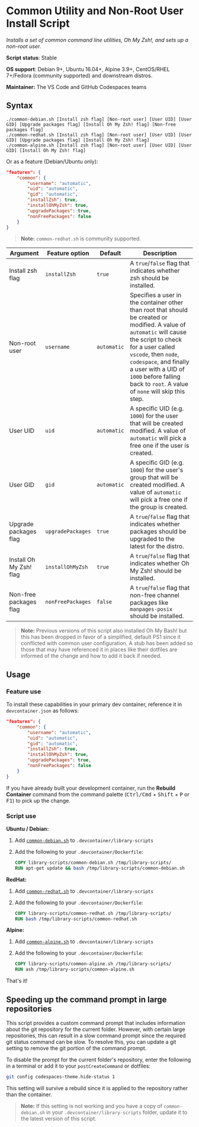 # Common Utility and Non-Root User Install Script

*Installs a set of common command line utilities, Oh My Zsh!, and sets up a non-root user.*

**Script status**: Stable

**OS support**: Debian 9+, Ubuntu 16.04+, Alpine 3.9+, CentOS/RHEL 7+/Fedora (community supported) and downstream distros.

**Maintainer:** The VS Code and GitHub Codespaces teams

## Syntax

```text
./common-debian.sh [Install zsh flag] [Non-root user] [User UID] [User GID] [Upgrade packages flag] [Install Oh My Zsh! flag] [Non-free packages flag]
./common-redhat.sh [Install zsh flag] [Non-root user] [User UID] [User GID] [Upgrade packages flag] [Install Oh My Zsh! flag]
./common-alpine.sh [Install zsh flag] [Non-root user] [User UID] [User GID] [Install Oh My Zsh! flag]
```

Or as a feature (Debian/Ubuntu only):

```json
"features": {
    "common": {
        "username": "automatic",
        "uid": "automatic",
        "gid": "automatic",
        "installZsh": true,
        "installOhMyZsh": true,
        "upgradePackages": true,
        "nonFreePackages": false
    }
}
```



> **Note:** `common-redhat.sh` is community supported.

|Argument| Feature option |Default|Description|
|--------|----------------|-------|-----------|
|Install zsh flag| `installZsh` | `true`| A `true`/`false` flag that indicates whether zsh should be installed. |
|Non-root user| `username` |`automatic`| Specifies a user in the container other than root that should be created or modified. A value of `automatic` will cause the script to check for a user called `vscode`, then `node`, `codespace`, and finally a user with a UID of `1000` before falling back to `root`. A value of `none` will skip this step. |
|User UID| `uid` |`automatic`| A specific UID (e.g. `1000`) for the user that will be created modified. A value of `automatic` will pick a free one if the user is created. |
|User GID| `gid` | `automatic`| A specific GID (e.g. `1000`) for the user's group that will be created modified. A value of `automatic` will pick a free one if the group is created. |
| Upgrade packages flag | `upgradePackages` | `true` | A `true`/`false` flag that indicates whether packages should be upgraded to the latest for the distro. |
| Install Oh My Zsh! flag | `installOhMyZsh` | `true` | A `true`/`false` flag that indicates whether Oh My Zsh! should be installed. |
| Non-free packages flag | `nonFreePackages` | `false` | A `true`/`false` flag that non-free channel packages like `manpages-posix` should be installed. |

> **Note:** Previous versions of this script also installed Oh My Bash! but this has been dropped in favor of a simplified, default PS1 since it conflicted with common user configuration. A stub has been added so those that may have referenced it in places like their dotfiles are informed of the change and how to add it back if needed.

## Usage

### Feature use

To install these capabilities in your primary dev container, reference it in `devcontainer.json` as follows:

```json
"features": {
    "common": {
        "username": "automatic",
        "uid": "automatic",
        "gid": "automatic",
        "installZsh": true,
        "installOhMyZsh": true,
        "upgradePackages": true,
        "nonFreePackages": false
    }
}
```

If you have already built your development container, run the **Rebuild Container** command from the command palette (<kbd>Ctrl/Cmd</kbd> + <kbd>Shift</kbd> + <kbd>P</kbd> or <kbd>F1</kbd>) to pick up the change.

### Script use

**Ubuntu / Debian:**

1. Add [`common-debian.sh`](../common-debian.sh) to `.devcontainer/library-scripts`

2. Add the following to your `.devcontainer/Dockerfile`:

    ```Dockerfile
    COPY library-scripts/common-debian.sh /tmp/library-scripts/
    RUN apt-get update && bash /tmp/library-scripts/common-debian.sh
    ```

**RedHat:**

1. Add [`common-redhat.sh`](../common-redhat.sh) to `.devcontainer/library-scripts`

2. Add the following to your `.devcontainer/Dockerfile`:

    ```Dockerfile
    COPY library-scripts/common-redhat.sh /tmp/library-scripts/
    RUN bash /tmp/library-scripts/common-redhat.sh

**Alpine:**

1. Add [`common-alpine.sh`](../common-alpine.sh) to `.devcontainer/library-scripts`

2. Add the following to your `.devcontainer/Dockerfile`:

    ```Dockerfile
    COPY library-scripts/common-alpine.sh /tmp/library-scripts/
    RUN ash /tmp/library-scripts/common-alpine.sh

That's it!

## Speeding up the command prompt in large repositories

This script provides a custom command prompt that includes information about the git repository for the current folder. However, with certain large repositories, this can result in a slow command prompt since the required git status command can be slow. To resolve this, you can update a git setting to remove the git portion of the command prompt.

To disable the prompt for the current folder's repository, enter the following in a terminal or add it to your `postCreateCommand` or dotfiles:

```bash
git config codespaces-theme.hide-status 1
```

This setting will survive a rebuild since it is applied to the repository rather than the container.

> **Note:** If this setting is not working and you have a copy of `common-debian.sh` in your `.devcontainer/library-scripts` folder, update it to the latest version of this script.
